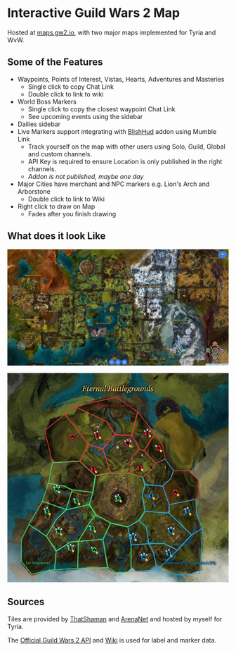 # Interactive Guild Wars 2 Map

Hosted at [maps.gw2.io](maps.gw2.io), with two major maps implemented for Tyria and WvW.

## Some of the Features

- Waypoints, Points of Interest, Vistas, Hearts, Adventures and Masteries
  - Single click to copy Chat Link
  - Double click to link to wiki
- World Boss Markers
  - Single click to copy the closest waypoint Chat Link
  - See upcoming events using the sidebar
- Dailies sidebar
- Live Markers support integrating with [BlishHud](https://blishhud.com/) addon using Mumble Link
  - Track yourself on the map with other users using Solo, Guild, Global and custom channels.
  - API Key is required to ensure Location is only published in the right channels.
  - _Addon is not published, maybe one day_
- Major Cities have merchant and NPC markers e.g. Lion's Arch and Arborstone
  - Double click to link to Wiki
- Right click to draw on Map
  - Fades after you finish drawing

## What does it look Like

![Tyria Overview](/images/tyria_overview.jpg)

![WvW Overview](/images/wvw_overview.jpg)

## Sources
Tiles are provided by [ThatShaman](https://twitter.com/that_shaman) and [ArenaNet](https://www.arena.net/en) and hosted by myself for Tyria.

The [Official Guild Wars 2 API](https://wiki.guildwars2.com/wiki/API:Main) and [Wiki](https://wiki.guildwars2.com/wiki/Main_Page) is used for label and marker data. 

